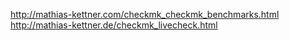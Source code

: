 http://mathias-kettner.com/checkmk_checkmk_benchmarks.html
http://mathias-kettner.de/checkmk_livecheck.html
